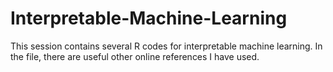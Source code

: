 # Interpretable-Machine-Learning
This session contains several R codes for interpretable machine learning. In the file, there are useful other online references I have used.
